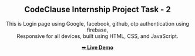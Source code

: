 

<div align="center">
  
  <h2 align="center">CodeClause Internship Project Task - 2</h2>

  This is Login page using Google, facebook, github, otp authentication using firebase, 
  <br />Responsive for all devices, built using HTML, CSS, and JavaScript.

  <a href=""><strong>➥ Live Demo</strong></a>

</div>
